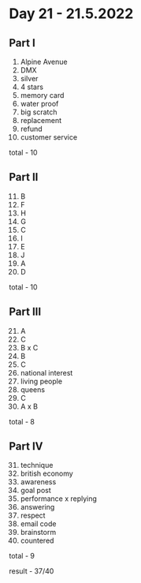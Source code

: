 # Day 21 - 21.5.2022

## Part I

1. Alpine Avenue
2. DMX
3. silver
4. 4 stars
5. memory card
6. water proof
7. big scratch
8. replacement
9. refund
10. customer service

total - 10

## Part II

11. B
12. F
13. H
14. G
15. C
16. I
17. E
18. J
19. A
20. D

total - 10

## Part III

21. A
22. C
23. B x C
24. B
25. C
26. national interest
27. living people
28. queens
29. C
30. A x B

total - 8

## Part IV

31. technique
32. british economy
33. awareness
34. goal post
35. performance x replying
36. answering
37. respect
38. email code
39. brainstorm
40. countered

total - 9

result - 37/40
